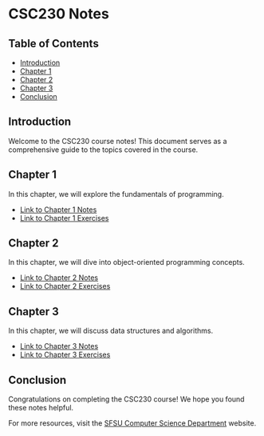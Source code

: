 # CSC230 Notes

## Table of Contents
- [Introduction](#introduction)
- [Chapter 1](#chapter-1)
- [Chapter 2](#chapter-2)
- [Chapter 3](#chapter-3)
- [Conclusion](#conclusion)

## Introduction
Welcome to the CSC230 course notes! This document serves as a comprehensive guide to the topics covered in the course.

## Chapter 1
In this chapter, we will explore the fundamentals of programming.

- [Link to Chapter 1 Notes](./chapter1.md)
- [Link to Chapter 1 Exercises](./exercises/chapter1-exercises.md)

## Chapter 2
In this chapter, we will dive into object-oriented programming concepts.

- [Link to Chapter 2 Notes](./chapter2.md)
- [Link to Chapter 2 Exercises](./exercises/chapter2-exercises.md)

## Chapter 3
In this chapter, we will discuss data structures and algorithms.

- [Link to Chapter 3 Notes](./chapter3.md)
- [Link to Chapter 3 Exercises](./exercises/chapter3-exercises.md)

## Conclusion
Congratulations on completing the CSC230 course! We hope you found these notes helpful.

For more resources, visit the [SFSU Computer Science Department](https://www.sfsu.edu/computer-science/) website.
